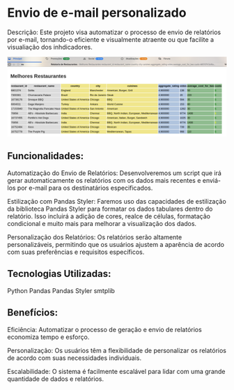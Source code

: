 # Envio de e-mail personalizado

Descrição:
Este projeto visa automatizar o processo de envio de relatórios por e-mail, tornando-o eficiente e visualmente atraente ou que facilite a visualiação dos inhdicadores.

![](./imagens/Captura%20de%20tela%20de%202024-03-09%2013-01-29.png)
![](./imagens/Captura%20de%20tela%20de%202024-03-09%2013-00-58.png)

## Funcionalidades:
Automatização do Envio de Relatórios: Desenvolveremos um script que irá gerar automaticamente os relatórios com os dados mais recentes e enviá-los por e-mail para os destinatários especificados.

Estilização com Pandas Styler: Faremos uso das capacidades de estilização da biblioteca Pandas Styler para formatar os dados tabulares dentro do relatório. Isso incluirá a adição de cores, realce de células, formatação condicional e muito mais para melhorar a visualização dos dados.

Personalização dos Relatórios: Os relatórios serão altamente personalizáveis, permitindo que os usuários ajustem a aparência de acordo com suas preferências e requisitos específicos.


## Tecnologias Utilizadas:
Python
Pandas
Pandas Styler
smtplib

## Benefícios:

Eficiência: Automatizar o processo de geração e envio de relatórios economiza tempo e esforço.

Personalização: Os usuários têm a flexibilidade de personalizar os relatórios de acordo com suas necessidades individuais.

Escalabilidade: O sistema é facilmente escalável para lidar com uma grande quantidade de dados e relatórios.

